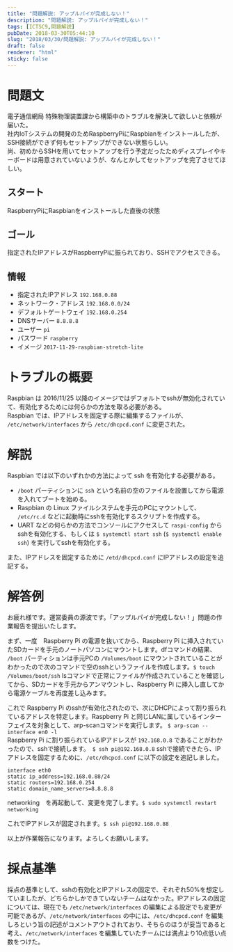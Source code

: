 ```yaml
---
title: "問題解説: アップルパイが完成しない！"
description: "問題解説: アップルパイが完成しない！"
tags: [ICTSC9,問題解説]
pubDate: 2018-03-30T05:44:10
slug: "2018/03/30/問題解説: アップルパイが完成しない！"
draft: false
renderer: "html"
sticky: false
---
```


<h1>問題文</h1>
<p>電子通信網局 特殊物理装置課から構築中のトラブルを解決して欲しいと依頼が届いた。<br />
社内IoTシステムの開発のためRaspberryPiにRaspbianをインストールしたが、SSH接続ができず何もセットアップができない状態らしい。<br />
尚、初めからSSHを用いてセットアップを行う予定だったためディスプレイやキーボードは用意されていないようが、なんとかしてセットアップを完了させてほしい。</p>
<h2>スタート</h2>
<p>RaspberryPiにRaspbianをインストールした直後の状態</p>
<h2>ゴール</h2>
<p>指定されたIPアドレスがRaspberryPiに振られており、SSHでアクセスできる。</p>
<h2>情報</h2>
<ul>
<li>指定されたIPアドレス <code>192.168.0.88</code></li>
<li>ネットワーク・アドレス <code>192.168.0.0/24</code></li>
<li>デフォルトゲートウェイ <code>192.168.0.254</code></li>
<li>DNSサーバー <code>8.8.8.8</code></li>
<li>ユーザー <code>pi</code></li>
<li>パスワード <code>raspberry</code></li>
<li>イメージ <code>2017-11-29-raspbian-stretch-lite</code></li>
</ul>
<h1>トラブルの概要</h1>
<p>Raspbian は 2016/11/25 以降のイメージではデフォルトでsshが無効化されていて、有効化するためには何らかの方法を取る必要がある。<br />
Raspbian では、IPアドレスを固定する際に編集するファイルが、 <code>/etc/network/interfaces</code> から <code>/etc/dhcpcd.conf</code> に変更された。</p>
<h1>解説</h1>
<p>Raspbian では以下のいずれかの方法によって ssh を有効化する必要がある。</p>
<ul>
<li><code>/boot</code> パーティションに <code>ssh</code> という名前の空のファイルを設置してから電源を入れてブートを始める。</li>
<li>Raspbian の Linux ファイルシステムを手元のPCにマウントして、 <code>/etc/rc.d</code> などに起動時にsshを有効化するスクリプトを作成する。</li>
<li>UART などの何らかの方法でコンソールにアクセスして <code>raspi-config</code> からsshを有効化する、もしくは <code>$ systemctl start ssh</code> (<code>$ systemctl enable ssh</code>) を実行してsshを有効化する。</li>
</ul>
<p>また、IPアドレスを固定するために <code>/etd/dhcpcd.conf</code> にIPアドレスの設定を追記する。</p>
<h1>解答例</h1>
<p>お疲れ様です。運営委員の源波です。「アップルパイが完成しない！」問題の作業報告を提出いたします。</p>
<p>まず、一度　Raspberry Pi の電源を抜いてから、Raspberry Pi に挿入されていたSDカードを手元のノートパソコンにマウントします。dfコマンドの結果、 <code>/boot</code> パーティションは手元PCの <code>/Volumes/boot</code> にマウントされていることがわかったので次のコマンドで空のsshというファイルを作成します。<code>$ touch /Volumes/boot/ssh</code> lsコマンドで正常にファイルが作成されていることを確認してから、SDカードを手元からアンマウントし、Raspberry Pi に挿入し直してから電源ケーブルを再度差し込みます。</p>
<p>これで Raspberry Pi のsshが有効化されたので、次にDHCPによって割り振られているアドレスを特定します。Raspberry Pi と同じLANに属しているインターフェイスを対象として、arp-scanコマンドを実行します。 <code>$ arp-scan --interface en0 -l</code><br />
Raspberry Pi に割り振られているIPアドレスが <code>192.168.0.8</code> であることがわかったので、sshで接続します。　<code>$ ssh pi@192.168.0.8</code> sshで接続できたら、IPアドレスを固定するために、<code>/etc/dhcpcd.conf</code> に以下の設定を追記しました。</p>
<pre><code>interface eth0
static ip_address=192.168.0.88/24
static routers=192.168.0.254
static domain_name_servers=8.8.8.8</code></pre>
<p>networking　を再起動して、変更を完了します。<code>$ sudo systemctl restart networking</code></p>
<p>これでIPアドレスが固定されます。<code>$ ssh pi@192.168.0.88</code></p>
<p>以上が作業報告になります。よろしくお願いします。</p>
<h1>採点基準</h1>
<p>採点の基準として、sshの有効化とIPアドレスの固定で、それぞれ50%を想定していましたが、どちらかしかできていないチームはなかった。IPアドレスの固定については、現在でも <code>/etc/network/interfaces</code> の編集による設定でも変更が可能であるが、<code>/etc/network/interfaces</code> の中には、<code>/etc/dhcpcd.conf</code> を編集しろという旨の記述がコメントアウトされており、そちらのほうが妥当であると考え、<code>/etc/network/interfaces</code> を編集していたチームには満点より10点低い点数をつけた。</p>
